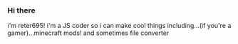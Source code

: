 ### Hi there
i'm reter695! i'm a JS coder so i can make cool things including...(if you're a gamer)...minecraft mods!
and sometimes file converter
